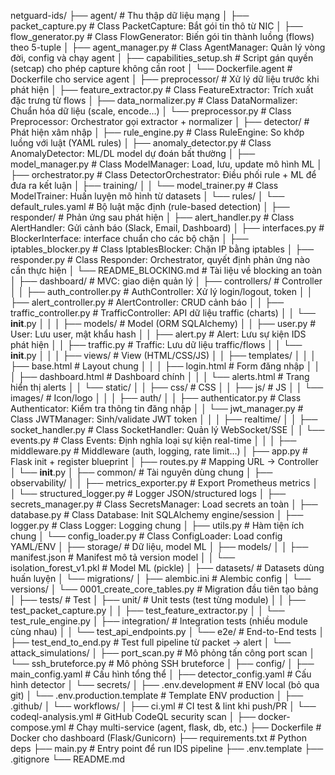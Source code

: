 netguard-ids/
├── agent/                                # Thu thập dữ liệu mạng
│   ├── packet_capture.py                  # Class PacketCapture: Bắt gói tin thô từ NIC
│   ├── flow_generator.py                  # Class FlowGenerator: Biến gói tin thành luồng (flows) theo 5-tuple
│   ├── agent_manager.py                   # Class AgentManager: Quản lý vòng đời, config và chạy agent
│   ├── capabilities_setup.sh              # Script gán quyền (setcap) cho phép capture không cần root
│   └── Dockerfile.agent                   # Dockerfile cho service agent
│
├── preprocessor/                          # Xử lý dữ liệu trước khi phát hiện
│   ├── feature_extractor.py               # Class FeatureExtractor: Trích xuất đặc trưng từ flows
│   ├── data_normalizer.py                 # Class DataNormalizer: Chuẩn hóa dữ liệu (scale, encode…)
│   └── preprocessor.py                    # Class Preprocessor: Orchestrator gọi extractor + normalizer
│
├── detector/                              # Phát hiện xâm nhập
│   ├── rule_engine.py                     # Class RuleEngine: So khớp luồng với luật (YAML rules)
│   ├── anomaly_detector.py                # Class AnomalyDetector: ML/DL model dự đoán bất thường
│   ├── model_manager.py                   # Class ModelManager: Load, lưu, update mô hình ML
│   ├── orchestrator.py                    # Class DetectorOrchestrator: Điều phối rule + ML để đưa ra kết luận
│   ├── training/
│   │   └── model_trainer.py               # Class ModelTrainer: Huấn luyện mô hình từ datasets
│   └── rules/
│       └── default_rules.yaml             # Bộ luật mặc định (rule-based detection)
│
├── responder/                             # Phản ứng sau phát hiện
│   ├── alert_handler.py                   # Class AlertHandler: Gửi cảnh báo (Slack, Email, Dashboard)
│   ├── interfaces.py                      # BlockerInterface: interface chuẩn cho các bộ chặn
│   ├── iptables_blocker.py                # Class IptablesBlocker: Chặn IP bằng iptables
│   ├── responder.py                       # Class Responder: Orchestrator, quyết định phản ứng nào cần thực hiện
│   └── README_BLOCKING.md                 # Tài liệu về blocking an toàn
│
├── dashboard/                             # MVC: giao diện quản lý
│   ├── controllers/                       # Controller
│   │   ├── auth_controller.py             # AuthController: Xử lý login/logout, token
│   │   ├── alert_controller.py            # AlertController: CRUD cảnh báo
│   │   ├── traffic_controller.py          # TrafficController: API dữ liệu traffic (charts)
│   │   └── __init__.py
│   │
│   ├── models/                            # Model (ORM SQLAlchemy)
│   │   ├── user.py                        # User: Lưu user, mật khẩu hash
│   │   ├── alert.py                       # Alert: Lưu sự kiện IDS phát hiện
│   │   ├── traffic.py                     # Traffic: Lưu dữ liệu traffic/flows
│   │   └── __init__.py
│   │
│   ├── views/                             # View (HTML/CSS/JS)
│   │   ├── templates/
│   │   │   ├── base.html                  # Layout chung
│   │   │   ├── login.html                 # Form đăng nhập
│   │   │   ├── dashboard.html             # Dashboard chính
│   │   │   └── alerts.html                # Trang hiển thị alerts
│   │   └── static/
│   │       ├── css/                       # CSS
│   │       ├── js/                        # JS
│   │       └── images/                    # Icon/logo
│   │
│   ├── auth/
│   │   ├── authenticator.py               # Class Authenticator: Kiểm tra thông tin đăng nhập
│   │   └── jwt_manager.py                 # Class JWTManager: Sinh/validate JWT token
│   │
│   ├── realtime/
│   │   ├── socket_handler.py              # Class SocketHandler: Quản lý WebSocket/SSE
│   │   └── events.py                      # Class Events: Định nghĩa loại sự kiện real-time
│   │
│   ├── middleware.py                      # Middleware (auth, logging, rate limit…)
│   ├── app.py                             # Flask init + register blueprint
│   ├── routes.py                          # Mapping URL → Controller
│   └── __init__.py
│
├── common/                                # Tài nguyên dùng chung
│   ├── observability/
│   │   ├── metrics_exporter.py            # Export Prometheus metrics
│   │   └── structured_logger.py           # Logger JSON/structured logs
│   ├── secrets_manager.py                 # Class SecretsManager: Load secrets an toàn
│   ├── database.py                        # Class Database: Init SQLAlchemy engine/session
│   ├── logger.py                          # Class Logger: Logging chung
│   ├── utils.py                           # Hàm tiện ích chung
│   └── config_loader.py                   # Class ConfigLoader: Load config YAML/ENV
│
├── storage/                               # Dữ liệu, model ML
│   ├── models/
│   │   ├── manifest.json                  # Manifest mô tả version model
│   │   └── isolation_forest_v1.pkl        # Model ML (pickle)
│   ├── datasets/                          # Datasets dùng huấn luyện
│   └── migrations/
│       ├── alembic.ini                    # Alembic config
│       └── versions/
│           └── 0001_create_core_tables.py # Migration đầu tiên tạo bảng
│
├── tests/                                 # Test
│   ├── unit/                              # Unit tests (test từng module)
│   │   ├── test_packet_capture.py
│   │   ├── test_feature_extractor.py
│   │   └── test_rule_engine.py
│   ├── integration/                       # Integration tests (nhiều module cùng nhau)
│   │   └── test_api_endpoints.py
│   └── e2e/                               # End-to-End tests
│       ├── test_end_to_end.py             # Test full pipeline từ packet → alert
│       └── attack_simulations/
│           ├── port_scan.py               # Mô phỏng tấn công port scan
│           └── ssh_bruteforce.py          # Mô phỏng SSH bruteforce
│
├── config/
│   ├── main_config.yaml                   # Cấu hình tổng thể
│   ├── detector_config.yaml               # Cấu hình detector
│   └── secrets/
│       ├── .env.development               # ENV local (bỏ qua git)
│       └── .env.production.template       # Template ENV production
│
├── .github/
│   └── workflows/
│       ├── ci.yml                         # CI test & lint khi push/PR
│       └── codeql-analysis.yml            # GitHub CodeQL security scan
│
├── docker-compose.yml                     # Chạy multi-service (agent, flask, db, etc.)
├── Dockerfile                             # Docker cho dashboard (Flask/Gunicorn)
├── requirements.txt                       # Python deps
├── main.py                                # Entry point để run IDS pipeline
├── .env.template
├── .gitignore
└── README.md
